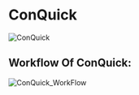 # ConQuick

![ConQuick](https://user-images.githubusercontent.com/53406891/195022069-868dcc38-eec7-498c-9474-1e51e9603bf3.png)

<h2>Workflow Of ConQuick:</h2>

![ConQuick_WorkFlow](https://user-images.githubusercontent.com/53406891/195022487-6eee8ef3-6c9c-4f74-8101-8d49caecca93.png)


